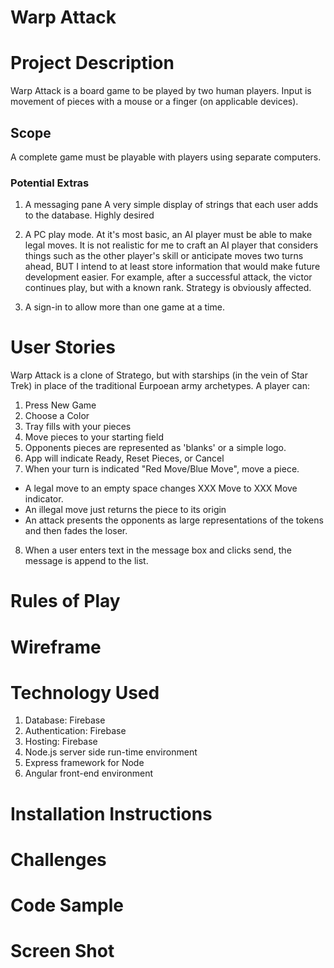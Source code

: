 # Warp Attack

# Project Description

Warp Attack is a board game to be played by two human players. Input is movement of pieces with a mouse or a finger (on applicable devices).

## Scope

A complete game must be playable with players using separate computers.

### Potential Extras

1. A messaging pane
A very simple display of strings that each user adds to the database. Highly desired

2. A PC play mode.
At it's most basic, an AI player must be able to make legal moves. It is not realistic for me to craft an AI player that considers things such as the other player's skill or anticipate moves two turns ahead, BUT I intend to at least store information that would make future development easier. For example, after a successful attack, the victor continues play, but with a known rank. Strategy is obviously affected.

3. A sign-in to allow more than one game at a time.

# User Stories

Warp Attack is a clone of Stratego, but with starships (in the vein of Star Trek) in place of the traditional Eurpoean army archetypes. A player can:

1. Press New Game
2. Choose a Color
3. Tray fills with your pieces
4. Move pieces to your starting field
5. Opponents pieces are represented as 'blanks' or a simple logo.
6. App will indicate Ready, Reset Pieces, or Cancel
7. When your turn is indicated "Red Move/Blue Move", move a
piece.
  - A legal move to an empty space changes XXX Move to XXX Move indicator.
  - An illegal move just returns the piece to its origin
  - An attack presents the opponents as large representations of the tokens and then fades the loser.
8. When a user enters text in the message box and clicks send, the message is append to the list.



# Rules of Play

# Wireframe

# Technology Used

1. Database: Firebase
2. Authentication: Firebase
3. Hosting: Firebase
4. Node.js server side run-time environment
5. Express framework for Node
6. Angular front-end environment

# Installation Instructions

# Challenges

# Code Sample

# Screen Shot
